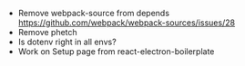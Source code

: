 * Remove webpack-source from depends https://github.com/webpack/webpack-sources/issues/28
* Remove phetch
* Is dotenv right in all envs?
* Work on Setup page from react-electron-boilerplate
